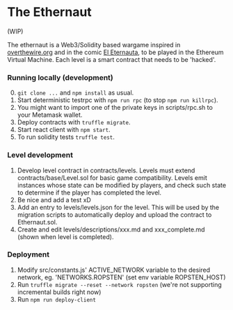 # The Ethernaut

(WIP)
<p>The ethernaut is a Web3/Solidity based wargame inspired in <a href="https://overthewire.org" target="_blank" rel="noopener noreferred">overthewire.org</a> and in the comic <a href="https://en.wikipedia.org/wiki/The_Eternaut" target="_blank" rel="noopener noreferred">El Eternauta</a>, to be played in the Ethereum Virtual Machine. Each level is a smart contract that needs to be 'hacked'.</p>

### Running locally (development)

0. `git clone ...` and `npm install` as usual.
1. Start deterministic testrpc with `npm run rpc` (to stop `npm run killrpc`).
2. You might want to import one of the private keys in scripts/rpc.sh to your Metamask wallet.
3. Deploy contracts with `truffle migrate`.
4. Start react client with `npm start`.
5. To run solidity tests `truffle test`.

### Level development

1. Develop level contract in contracts/levels. Levels must extend contracts/base/Level.sol for basic game compatibility. Levels emit instances whose state can be modified by players, and check such state to determine if the player has completed the level.
2. Be nice and add a test xD
3. Add an entry to levels/levels.json for the level. This will be used by the migration scripts to automatically deploy and upload the contract to Ethernaut.sol.
4. Create and edit levels/descriptions/xxx.md and xxx_complete.md (shown when level is completed).

### Deployment

1. Modify src/constants.js' ACTIVE_NETWORK variable to the desired network, eg. 'NETWORKS.ROPSTEN' (set env variable ROPSTEN_HOST)
2. Run `truffle migrate --reset --network ropsten` (we're not supporting incremental builds right now)
3. Run `npm run deploy-client`
